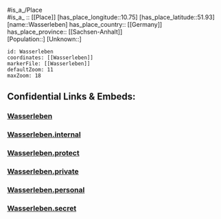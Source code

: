 ﻿---
location: [51.93,10.75] 
mapzoom: [7,12] 
mapmarker: city 
type: City
tags:
- geo/City


SpocWebEntityId: 35468
isDeleted: false
confidential: public

---
#is_a_/Place  
#is_a_ :: [[Place]] 
[has_place_longitude::10.75] 
[has_place_latitude::51.93] 
[name::Wasserleben] 
has_place_country:: [[Germany]]  
has_place_province:: [[Sachsen-Anhalt]]  
[Population::] 
[Unknown::] 


```leaflet
id: Wasserleben
coordinates: [[Wasserleben]] 
markerFile: [[Wasserleben]] 
defaultZoom: 11 
maxZoom: 18
```


## Confidential Links & Embeds: 

### [Wasserleben](/_public/Earth/Continent/Europe/Europe~Central/Germany/Germany~East/Sachsen-Anhalt/counties~SA/Harz/cities~Harz/Nordharz/City/Wasserleben.md) 

### [Wasserleben.internal](/_internal/Earth/Continent/Europe/Europe~Central/Germany/Germany~East/Sachsen-Anhalt/counties~SA/Harz/cities~Harz/Nordharz/City/Wasserleben.internal.md) 

### [Wasserleben.protect](/_protect/Earth/Continent/Europe/Europe~Central/Germany/Germany~East/Sachsen-Anhalt/counties~SA/Harz/cities~Harz/Nordharz/City/Wasserleben.protect.md) 

### [Wasserleben.private](/_private/Earth/Continent/Europe/Europe~Central/Germany/Germany~East/Sachsen-Anhalt/counties~SA/Harz/cities~Harz/Nordharz/City/Wasserleben.private.md) 

### [Wasserleben.personal](/_personal/Earth/Continent/Europe/Europe~Central/Germany/Germany~East/Sachsen-Anhalt/counties~SA/Harz/cities~Harz/Nordharz/City/Wasserleben.personal.md) 

### [Wasserleben.secret](/_secret/Earth/Continent/Europe/Europe~Central/Germany/Germany~East/Sachsen-Anhalt/counties~SA/Harz/cities~Harz/Nordharz/City/Wasserleben.secret.md) 
